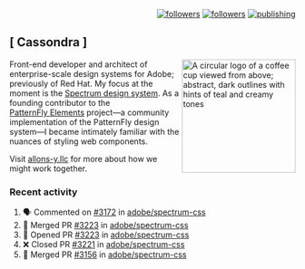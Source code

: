 <p align="right"><a rel="me" href="https://front-end.social/@castastrophe">
    <img alt="followers" title="Follow me on Mastodon" src="https://img.shields.io/mastodon/follow/109297102751309835?domain=https%3A%2F%2Ffront-end.social&label=Follow&logo=mastodon&logoColor=white&style=for-the-badge&labelColor=008080&color=006969"/></a>
  <a href="https://codepen.io/castastrophe/">
    <img alt="followers" title="Follow me on CodePen" src="https://img.shields.io/badge/23-1?color=640464&labelColor=7c007c&style=for-the-badge&logo=codepen&label=Follow"/></a>
<a href="https://castastrophe.medium.com/">
    <img alt="publishing" title="View articles on Medium" src="https://img.shields.io/badge/107-1?color=666&labelColor=444&label=subscribe&logo=medium&logoColor=white&style=for-the-badge"/></a>
</p>

## [&nbsp;Cassondra&nbsp;]

<img align="right" src="https://github-production-user-asset-6210df.s3.amazonaws.com/1840295/253016758-ba468774-1cd3-42c2-8f43-947b5eeb5edf.png" height="200" alt="A circular logo of a coffee cup viewed from above; abstract, dark outlines with hints of teal and creamy tones">

Front-end developer and architect of enterprise-scale design systems for Adobe; previously of Red Hat. My focus at the moment is the [Spectrum design system](https://github.com/adobe/spectrum-css). As a founding contributor to the [PatternFly&nbsp;Elements](https://github.com/patternfly/patternfly-elements) project&mdash;a community implementation of the PatternFly design system&mdash;I became intimately familiar with the nuances of styling web components.

Visit [allons-y.llc](http://allons-y.llc/) for more about how we might work together.

### Recent activity

<!--START_SECTION:activity-->
1. 🗣 Commented on [#3172](https://github.com/adobe/spectrum-css/pull/3172#issuecomment-2402676171) in [adobe/spectrum-css](https://github.com/adobe/spectrum-css)
2. 🎉 Merged PR [#3223](https://github.com/adobe/spectrum-css/pull/3223) in [adobe/spectrum-css](https://github.com/adobe/spectrum-css)
3. 💪 Opened PR [#3223](https://github.com/adobe/spectrum-css/pull/3223) in [adobe/spectrum-css](https://github.com/adobe/spectrum-css)
4. ❌ Closed PR [#3221](https://github.com/adobe/spectrum-css/pull/3221) in [adobe/spectrum-css](https://github.com/adobe/spectrum-css)
5. 🎉 Merged PR [#3156](https://github.com/adobe/spectrum-css/pull/3156) in [adobe/spectrum-css](https://github.com/adobe/spectrum-css)
<!--END_SECTION:activity-->
